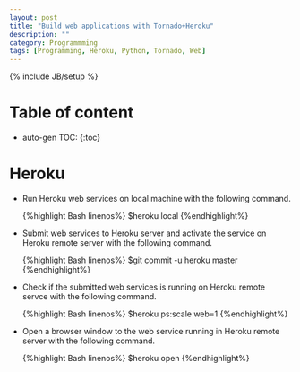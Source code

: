 ```yaml
---
layout: post
title: "Build web applications with Tornado+Heroku"
description: ""
category: Programmming 
tags: [Programming, Heroku, Python, Tornado, Web]
---
```

{% include JB/setup %}
<script type="text/javascript"
 src="http://cdn.mathjax.org/mathjax/latest/MathJax.js?config=TeX-AMS-MML_HTMLorMML">
</script>
 
# Table of content
* auto-gen TOC:
{:toc}


# Heroku

- Run Heroku web services on local machine with the following command.

  {%highlight Bash linenos%}
  $heroku local
  {%endhighlight%}

- Submit web services to Heroku server and activate the service on Heroku remote server with the following command.

  {%highlight Bash linenos%}
  $git commit -u heroku master
  {%endhighlight%}

- Check if the submitted web services is running on Heroku remote servce with the following command.

  {%highlight Bash linenos%}
  $heroku ps:scale web=1
  {%endhighlight%}

- Open a browser window to the web service running in Heroku remote server with the following command.

  {%highlight Bash linenos%}
  $heroku open
  {%endhighlight%}



